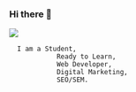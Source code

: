 ### Hi there 👋

<img src="https://www.photobox.co.uk/my/photo/full?photo_id=503107633007">
 
 
      I am a Student,
	            Ready to Learn,
				Web Developer,
				Digital Marketing,
				SEO/SEM.
